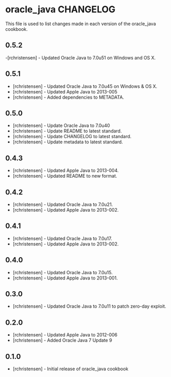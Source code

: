 oracle_java CHANGELOG
=====================

This file is used to list changes made in each version of the oracle_java cookbook.

0.5.2
-----
-[rchristensen] - Updated Oracle Java to 7.0u51 on Windows and OS X.

0.5.1
-----
- [rchristensen] - Updated Oracle Java to 7.0u45 on Windows & OS X.
- [rchristensen] - Updated Apple Java to 2013-005
- [rchristensen] - Added dependencies to METADATA.

0.5.0
-----
- [rchristensen] - Update Oracle Java to 7.0u40
- [rchristensen] - Update README to latest standard.
- [rchristensen] - Update CHANGELOG to latest standard.
- [rchristensen] - Update metadata to latest standard.

0.4.3 
-----
- [rchristensen] - Updated Apple Java to 2013-004.
- [rchristensen] - Updated README to new format.

0.4.2
-----
- [rchristensen] - Updated Oracle Java to 7.0u21.
- [rchristensen] - Updated Apple Java to 2013-002.

0.4.1
-----
- [rchristensen] - Updated Oracle Java to 7.0u17.
- [rchristensen] - Updated Apple Java to 2013-002.

0.4.0
-----

- [rchristensen] - Updated Oracle Java to 7.0u15.
- [rchristensen] - Updated Apple Java to 2013-001.

0.3.0 
-----
- [rchristensen] - Updated Oracle Java to 7.0u11 to patch zero-day exploit.

0.2.0
-----
- [rchristensen] - Updated Apple Java to 2012-006
- [rchristensen] - Added Oracle Java 7 Update 9

0.1.0
-----
- [rchristensen] - Initial release of oracle_java cookbook